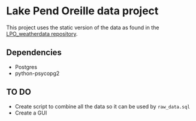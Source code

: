 # Lake Pend Oreille data project

This project uses the static version of the data as found in the [LPO_weatherdata repository](https://github.com/lyndadotcom/LPO_weatherdata).

## Dependencies

- Postgres
- python-psycopg2

## TO DO

- Create script to combine all the data so it can be used by `raw_data.sql`
- Create a GUI
